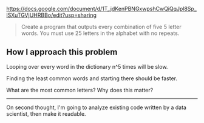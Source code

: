 https://docs.google.com/document/d/1T_jdKenPBNGxwpshCwQiQqJpl8Sp_lSXuTGVjUHRBBo/edit?usp=sharing

> Create a program that outputs every combination of five 5 letter words. You must use 25 letters in the alphabet with no repeats.

## How I approach this problem

Looping over every word in the dictionary n^5 times will be slow.

Finding the least common words and starting there should be faster.

What are the most common letters? Why does this matter?

---

On second thought, I'm going to analyze existing code written by a data scientist, then make it readable.